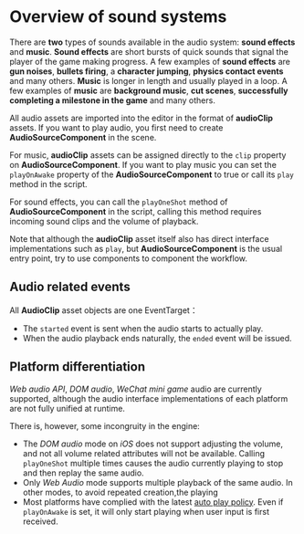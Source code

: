 # Overview of sound systems

There are __two__ types of sounds available in the audio system: __sound effects__ and __music__.  __Sound effects__ are short bursts of quick sounds that signal the player of the game making progress. A few examples of __sound effects__ are __gun noises__, __bullets firing__, a __character jumping__, __physics contact events__ and many others. __Music__ is longer in length and usually played in a loop. A few examples of __music__ are __background music__, __cut scenes__, __successfully completing a milestone in the game__ and many others.

All audio assets are imported into the editor in the format of **audioClip** assets. If you want to play audio, you first need to create **AudioSourceComponent** in the scene.

For music, **audioClip** assets can be assigned directly to the `clip` property on **AudioSourceComponent**. If you want to play music you can set the `playOnAwake` property of the **AudioSourceComponent** to true or call its `play` method in the script. 

For sound effects, you can call the `playOneShot` method of **AudioSourceComponent** in the script, calling this method requires incoming sound clips and the volume of playback.

Note that although the **audioClip** asset itself also has direct interface implementations such as `play`, but **AudioSourceComponent** is the usual entry point, try to use components to component the workflow.

## Audio related events
All **AudioClip** asset objects are one EventTarget：
  * The `started` event is sent when the audio starts to actually play.
  * When the audio playback ends naturally, the `ended` event will be issued.

## Platform differentiation

*Web audio API*, *DOM audio*, *WeChat mini game* audio are currently supported, although the audio interface implementations of each platform are not fully unified at runtime.

There is, however, some incongruity in the engine:
  * The *DOM audio* mode on *iOS* does not support adjusting the volume, and not all volume related attributes will not be available. Calling `playOneShot` multiple times causes the audio currently playing to stop and then replay the same audio.
  * Only *Web Audio* mode supports multiple playback of the same audio. In other modes, to avoid repeated creation,the playing
  * Most platforms have complied with the latest [auto play policy](https://www.chromium.org/audio-video/autoplay). Even if `playOnAwake` is set, it will only start playing when user input is first received.
